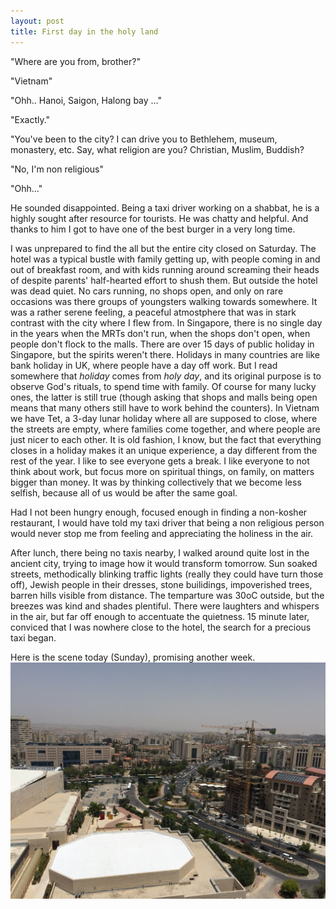 ```yaml
---
layout: post
title: First day in the holy land 
---
```

"Where are you from, brother?"

"Vietnam"

"Ohh.. Hanoi, Saigon, Halong bay ..."

"Exactly."

"You've been to the city? I can drive you to Bethlehem, museum, monastery, etc. Say, what religion are you? Christian,
Muslim, Buddish?

"No, I'm non religious"

"Ohh..."

He sounded disappointed. Being a taxi driver working on a shabbat, he is a highly sought after resource for tourists. He
was chatty and helpful. And thanks to him I got to have one of the best burger in a very long time. 

I was unprepared to find the all but the entire city closed on Saturday. The hotel was a typical bustle with family
getting up, with people coming in and out of breakfast room, and with kids running around screaming their heads of
despite parents' half-hearted effort to shush them. But outside the hotel was dead quiet. No cars running, no shops
open, and only on rare occasions was there groups of youngsters walking towards somewhere. It was a rather serene
feeling, a peaceful atmostphere that was in stark contrast with the city where I flew from. In Singapore, there is no
single day in the years when the MRTs don't run, when the shops don't open, when people don't flock to the malls. There
are over 15 days of public holiday in Singapore, but the spirits weren't there. Holidays in many countries are like bank
holiday in UK, where people have a day off work.  But I read somewhere that *holiday* comes from *holy day*, and its
original purpose is to observe God's rituals, to spend time with family. Of course for many lucky ones, the latter is
still true (though asking that shops and malls being open means that many others still have to work behind the
counters). In Vietnam we have Tet, a 3-day lunar holiday where all are supposed to close, where the streets are empty,
where families come together, and where people are just nicer to each other. It is old fashion, I know, but the fact
that everything closes in a holiday makes it an unique experience, a day different from the rest of the year. I like to
see everyone gets a break. I like everyone to not think about work, but focus more on spiritual things, on family, on
matters bigger than money. It was by thinking collectively that we become less selfish, because all of us would be after
the same goal.  

Had I not been hungry enough, focused enough in finding a non-kosher restaurant, I would have told my taxi driver that
being a non religious person would never stop me from feeling and appreciating the holiness in the air. 

After lunch, there being no taxis nearby, I walked around quite lost in the ancient city, trying to image how it would
transform tomorrow. Sun soaked streets, methodically blinking traffic lights (really they could have turn those off),
Jewish people in their dresses, stone builidings, impoverished trees, barren hills visible from distance. The temparture
was 30oC outside, but the breezes was kind and shades plentiful. There were laughters and whispers in the air, but far
off enough to accentuate the quietness. 15 minute later, conviced that I was nowhere close to the hotel, the search for
a precious taxi began.

Here is the scene today (Sunday), promising another week. 
![Today](../images/jerusalem.JPG)

